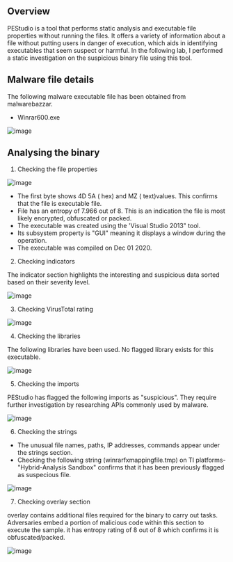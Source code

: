 <h2>Overview</h2>
PEStudio is a tool that performs static analysis and executable file properties without running the files.
It offers a variety of information about a file without putting users in danger of execution, which aids in identifying executables that seem suspect or harmful.
In the following lab, I  performed a static investigation on the suspicious binary file using this tool.



<h2>Malware file details</h2>

The following malware executable file has been obtained from malwarebazzar.
  *   Winrar600.exe

![image](https://github.com/user-attachments/assets/aa53c94d-794e-4533-b336-8b047dc7e9d0)


<h2>Analysing the binary </h2>

1. Checking the file properties

![image](https://github.com/user-attachments/assets/f1c73df3-519d-4fc0-bd19-26a0cd48e039)

 
*  The first byte shows 4D 5A ( hex) and MZ ( text)values. This confirms that the file is executable file. 
*  File has an entropy of 7.966 out of 8. This is an indication the file is most likely encrypted, obfuscated or packed. 
*  The executable was created using the 'Visual Studio 2013" tool.
*  Its subsystem property is "GUI" meaning it displays a window during  the operation.  
*  The executable was compiled on Dec 01 2020. 

2. Checking indicators
	
The indicator section highlights the interesting and suspicious data sorted based on their severity level.

![image](https://github.com/user-attachments/assets/f67ff376-3abf-4e17-8aa1-8b0b17c8d30d)


3. Checking VirusTotal rating 

![image](https://github.com/user-attachments/assets/670b27bb-862d-4dfd-af72-d8de3b8970d3)


			
4. Checking the libraries
	
The following libraries have been used. No flagged library exists for this executable. 

![image](https://github.com/user-attachments/assets/ca57026c-e498-44e4-bb05-88f9ef7f5f37)


5. Checking the imports
	
PEStudio has flagged the following imports as "suspicious". They require further investigation by researching  APIs commonly used by malware.  

![image](https://github.com/user-attachments/assets/4727fedb-70e5-498b-a035-70292877250f)


6. Checking the strings
   
*  The unusual file names, paths, IP addresses, commands appear  under  the strings section.
*  Checking the following string (winrarfxmappingfile.tmp)  on TI platforms-"Hybrid-Analysis Sandbox" confirms that it has been previously flagged as suspecious file.

![image](https://github.com/user-attachments/assets/a9316db0-026e-4d89-8c55-e7e5a6528e9f)


7. Checking overlay section
   
overlay contains additional files required for the binary to carry out tasks. Adversaries embed a portion of malicious code within this section to execute the sample.
it has entropy rating of 8 out of 8 which confirms it is obfuscated/packed.


![image](https://github.com/user-attachments/assets/0dfb5e5a-1ec6-485a-a86f-5deb805c7b75)





